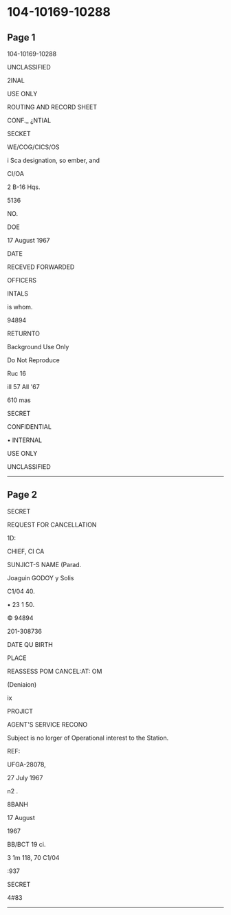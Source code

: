 # 104-10169-10288

## Page 1

104-10169-10288

UNCLASSIFIED

2INAL

USE ONLY

ROUTING AND RECORD SHEET

CONF._ ¿NTIAL

SECKET

WE/COG/CICS/OS

i Sca designation, so ember, and

CI/OA

2 B-16 Hqs.

5136

NO.

DOE

17 August 1967

DATE

RECEVED FORWARDED

OFFICERS

INTALS

is whom.

94894

RETURNTO

Background Use Only

Do Not Reproduce

Ruc 16

ill 57 All '67

610 mas

SECRET

CONFIDENTIAL

• INTERNAL

USE ONLY

UNCLASSIFIED

---

## Page 2

SECRET

REQUEST FOR CANCELLATION

1D:

CHIEF, CI CA

SUNJICT-S NAME (Parad.

Joaguin GODOY y Solis

C1/04 40.

• 23 1 50.

© 94894

201-308736

DATE QU BIRTH

PLACE

REASSESS POM CANCEL:AT: OM

(Deniaion)

ix

PROJICT

AGENT'S SERVICE RECONO

Subject is no lorger of Operational interest to the Station.

REF:

UFGA-28078,

27 July 1967

n2 .

8BANH

17 August

1967

BB/BCT 19 ci.

3 1m 118, 70 C1/04

:937

SECRET

4#83

---

